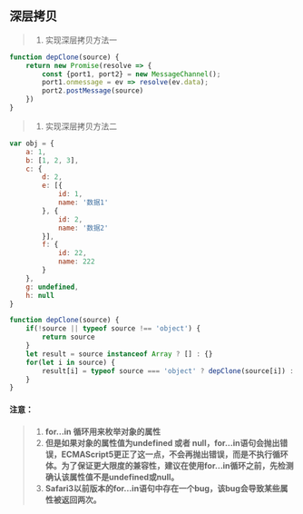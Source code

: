 ## 深层拷贝
> 1. 实现深层拷贝方法一
````javascript
function depClone(source) {
    return new Promise(resolve => {
        const {port1, port2} = new MessageChannel();
        port1.onmessage = ev => resolve(ev.data);
        port2.postMessage(source)
    })
}
````

> 1. 实现深层拷贝方法二
````javascript
var obj = {
    a: 1,
    b: [1, 2, 3],
    c: {
        d: 2,
        e: [{
            id: 1,
            name: '数据1'
        }, {
            id: 2,
            name: '数据2'
        }],
        f: {
            id: 22,
            name: 222
        }
    },
    g: undefined,
    h: null
}

function depClone(source) {
    if(!source || typeof source !== 'object') {
        return source
    }
    let result = source instanceof Array ? [] : {}
    for(let i in source) {
        result[i] = typeof source === 'object' ? depClone(source[i]) : source[i]
    }
}
````

#### 注意：
> 1. **for...in 循环用来枚举对象的属性**
> 2. **但是如果对象的属性值为undefined 或者 null，for...in语句会抛出错误，ECMAScript5更正了这一点，不会再抛出错误，而是不执行循环体。为了保证更大限度的兼容性，建议在使用for...in循环之前，先检测确认该属性值不是undefined或null。**
> 3. **Safari3以前版本的for...in语句中存在一个bug，该bug会导致某些属性被返回两次。**